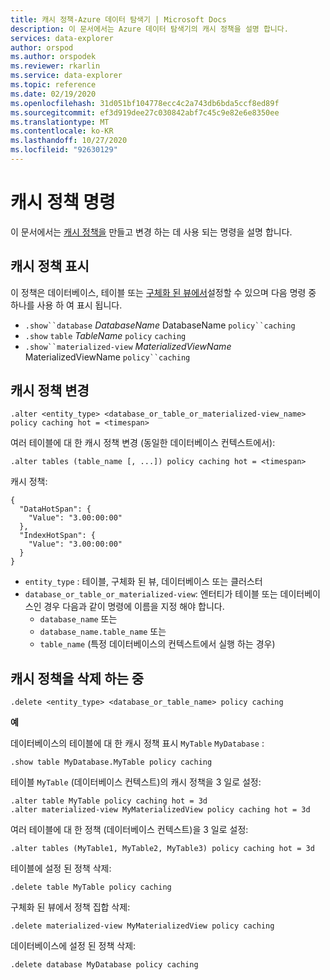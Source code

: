 ```yaml
---
title: 캐시 정책-Azure 데이터 탐색기 | Microsoft Docs
description: 이 문서에서는 Azure 데이터 탐색기의 캐시 정책을 설명 합니다.
services: data-explorer
author: orspod
ms.author: orspodek
ms.reviewer: rkarlin
ms.service: data-explorer
ms.topic: reference
ms.date: 02/19/2020
ms.openlocfilehash: 31d051bf104778ecc4c2a743db6bda5ccf8ed89f
ms.sourcegitcommit: ef3d919dee27c030842abf7c45c9e82e6e8350ee
ms.translationtype: MT
ms.contentlocale: ko-KR
ms.lasthandoff: 10/27/2020
ms.locfileid: "92630129"
---
```

# <a name="cache-policy-command"></a>캐시 정책 명령

이 문서에서는 [캐시 정책을](cachepolicy.md) 만들고 변경 하는 데 사용 되는 명령을 설명 합니다. 

## <a name="displaying-the-cache-policy"></a>캐시 정책 표시

이 정책은 데이터베이스, 테이블 또는 [구체화 된 뷰에서](materialized-views/materialized-view-overview.md)설정할 수 있으며 다음 명령 중 하나를 사용 하 여 표시 됩니다.

* `.show``database` *DatabaseName* DatabaseName `policy``caching`
* `.show` `table` *TableName* `policy` `caching`
* `.show``materialized-view` *MaterializedViewName* MaterializedViewName `policy``caching`

## <a name="altering-the-cache-policy"></a>캐시 정책 변경

```kusto
.alter <entity_type> <database_or_table_or_materialized-view_name> policy caching hot = <timespan>
```

여러 테이블에 대 한 캐시 정책 변경 (동일한 데이터베이스 컨텍스트에서):

```kusto
.alter tables (table_name [, ...]) policy caching hot = <timespan>
```

캐시 정책:

```kusto
{
  "DataHotSpan": {
    "Value": "3.00:00:00"
  },
  "IndexHotSpan": {
    "Value": "3.00:00:00"
  }
}
```

* `entity_type` : 테이블, 구체화 된 뷰, 데이터베이스 또는 클러스터
* `database_or_table_or_materialized-view`: 엔터티가 테이블 또는 데이터베이스인 경우 다음과 같이 명령에 이름을 지정 해야 합니다. 
  - `database_name` 또는 
  - `database_name.table_name` 또는 
  - `table_name` (특정 데이터베이스의 컨텍스트에서 실행 하는 경우)

## <a name="deleting-the-cache-policy"></a>캐시 정책을 삭제 하는 중

```kusto
.delete <entity_type> <database_or_table_name> policy caching
```

**예**

데이터베이스의 테이블에 대 한 캐시 정책 표시 `MyTable` `MyDatabase` :

```kusto
.show table MyDatabase.MyTable policy caching 
```

테이블 `MyTable` (데이터베이스 컨텍스트)의 캐시 정책을 3 일로 설정:

```kusto
.alter table MyTable policy caching hot = 3d
.alter materialized-view MyMaterializedView policy caching hot = 3d
```

여러 테이블에 대 한 정책 (데이터베이스 컨텍스트)을 3 일로 설정:

```kusto
.alter tables (MyTable1, MyTable2, MyTable3) policy caching hot = 3d
```

테이블에 설정 된 정책 삭제:

```kusto
.delete table MyTable policy caching
```

구체화 된 뷰에서 정책 집합 삭제:

```kusto
.delete materialized-view MyMaterializedView policy caching
```

데이터베이스에 설정 된 정책 삭제:

```kusto
.delete database MyDatabase policy caching
```
